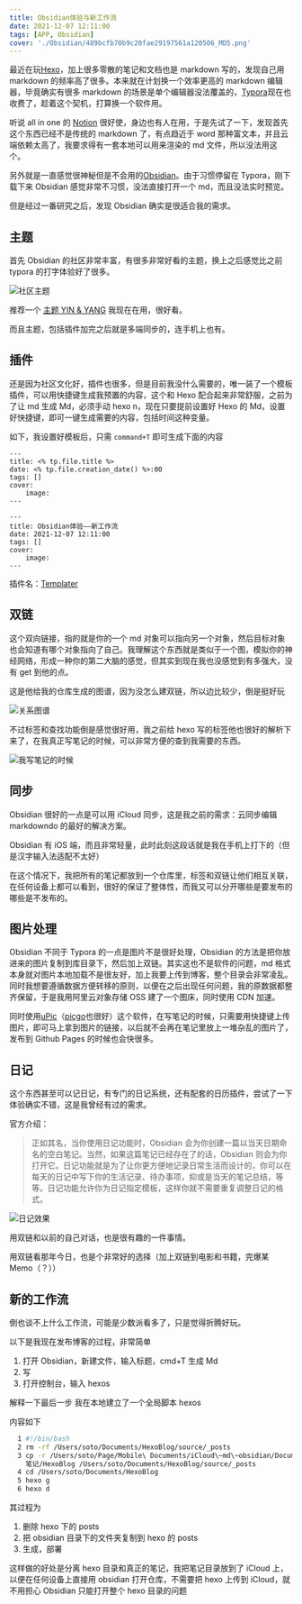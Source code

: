 ```yaml
---
title: Obsidian体验与新工作流
date: 2021-12-07 12:11:00
tags: [APP, Obsidian]
cover: './Obsidian/489bcfb70b9c20fae29197561a120506_MD5.png'
---
```


最近在玩[Hexo](https://hexo.io/)，加上很多零散的笔记和文档也是 markdown 写的，发现自己用 markdown 的频率高了很多。本来就在计划换一个效率更高的 markdown 编辑器，毕竟确实有很多 markdown 的场景是单个编辑器没法覆盖的，[Typora](https://www.typora.io)现在也收费了，趁着这个契机，打算换一个软件用。

听说 all in one 的 [Notion](https://www.notion.so) 很好使，身边也有人在用，于是先试了一下，发现首先这个东西已经不是传统的 markdown 了，有点趋近于 word 那种富文本，并且云端依赖太高了，我要求得有一套本地可以用来渲染的 md 文件，所以没法用这个。

另外就是一直感觉很神秘但是不会用的[Obsidian](https://obsidian.md)。由于习惯停留在 Typora，刚下载下来 Obsidian 感觉非常不习惯，没法直接打开一个 md，而且没法实时预览。

但是经过一番研究之后，发现 Obsidian 确实是很适合我的需求。

## 主题

首先 Obsidian 的社区非常丰富，有很多非常好看的主题，换上之后感觉比之前 typora 的打字体验好了很多。

![社区主题](Obsidian/30f7b2e1a8f5729b7840e07f9fd2f0c1_MD5.png)

推荐一个 [主题 YIN & YANG](https://github.com/chetachiezikeuzor/Yin-and-Yang-Theme) 我现在在用，很好看。

而且主题，包括插件加完之后就是多端同步的，连手机上也有。

## 插件

还是因为社区文化好，插件也很多，但是目前我没什么需要的，唯一装了一个模板插件，可以用快捷键生成我预置的内容，这个和 Hexo 配合起来非常舒服，之前为了让 md 生成 Md，必须手动 hexo n，现在只要提前设置好 Hexo 的 Md，设置好快捷键，即可一键生成需要的内容，包括时间这种变量。

如下，我设置好模板后，只需 `command+T` 即可生成下面的内容

```
---
title: <% tp.file.title %>
date: <% tp.file.creation_date() %>:00
tags: []
cover:
    image:
---
```

```
---
title: Obsidian体验——新工作流
date: 2021-12-07 12:11:00
tags: []
cover:
    image:
---
```

插件名：[Templater](https://silentvoid13.github.io/Templater/)

## 双链

这个双向链接，指的就是你的一个 md 对象可以指向另一个对象，然后目标对象也会知道有哪个对象指向了自己。我理解这个东西就是类似于一个图，模拟你的神经网络，形成一种你的第二大脑的感觉，但其实到现在我也没感觉到有多强大，没有 get 到他的点。

这是他给我的仓库生成的图谱，因为没怎么建双链，所以边比较少，倒是挺好玩

![关系图谱](Obsidian/489bcfb70b9c20fae29197561a120506_MD5.png)

不过标签和查找功能倒是感觉很好用，我之前给 hexo 写的标签他也很好的解析下来了，在我真正写笔记的时候，可以非常方便的查到我需要的东西。

![我写笔记的时候](Obsidian/0b979cc6e9c9b9715ddb4b592d0670f3_MD5.png)

## 同步

Obsidian 很好的一点是可以用 iCloud 同步，这是我之前的需求：云同步编辑 markdowndo 的最好的解决方案。

Obsidian 有 iOS 端，而且非常轻量，此时此刻这段话就是我在手机上打下的（但是汉字输入法适配不太好）

在这个情况下，我把所有的笔记都放到一个仓库里，标签和双链让他们相互关联，在任何设备上都可以看到，很好的保证了整体性，而我又可以分开哪些是要发布的哪些是不发布的。

## 图片处理

Obsidian 不同于 Typora 的一点是图片不是很好处理，Obsidian 的方法是把你放进来的图片复制到库目录下，然后加上双链。其实这也不是软件的问题，md 格式本身就对图片本地加载不是很友好，加上我要上传到博客，整个目录会非常凌乱。同时我想要遵循数据方便转移的原则，以便在之后出现任何问题，我的原数据都整齐保留，于是我用阿里云对象存储 OSS 建了一个图床，同时使用 CDN 加速。

同时使用[uPic](https://github.com/gee1k/uPic)（[picgo](https://github.com/Molunerfinn/PicGo)也很好）这个软件，在写笔记的时候，只需要用快捷键上传图片，即可马上拿到图片的链接，以后就不会再在笔记里放上一堆杂乱的图片了，发布到 Github Pages 的时候也会快很多。

## 日记

这个东西甚至可以记日记，有专门的日记系统，还有配套的日历插件，尝试了一下体验确实不错，这是我曾经有过的需求。

官方介绍：

> 正如其名，当你使用日记功能时，Obsidian 会为你创建一篇以当天日期命名的空白笔记。当然，如果这篇笔记已经存在了的话，Obsidian 则会为你打开它。日记功能就是为了让你更方便地记录日常生活而设计的，你可以在每天的日记中写下你的生活记录、待办事项，抑或是当天的笔记总结，等等。日记功能允许你为日记指定模板，这样你就不需要重复调整日记的格式。

![日记效果](Obsidian/11cdef4e0c916a19658e0f4a05d32915_MD5.png)

用双链和以前的自己对话，也是很有趣的一件事情。

用双链看那年今日，也是个非常好的选择（加上双链到电影和书籍，完爆某 Memo（？））

## 新的工作流

倒也谈不上什么工作流，可能是少数派看多了，只是觉得折腾好玩。

以下是我现在发布博客的过程，非常简单

1. 打开 Obsidian，新建文件，输入标题，cmd+T 生成 Md
2. 写
3. 打开控制台，输入 hexos

解释一下最后一步
我在本地建立了一个全局脚本 hexos

内容如下

```bash
  1 #!/bin/bash
  2 rm -rf /Users/soto/Documents/HexoBlog/source/_posts
  3 cp -r /Users/soto/Page/Mobile\ Documents/iCloud\~md\~obsidian/Documents/>
    笔记/HexoBlog /Users/soto/Documents/HexoBlog/source/_posts
  4 cd /Users/soto/Documents/HexoBlog
  5 hexo g
  6 hexo d
```

其过程为

1. 删除 hexo 下的 posts
2. 把 obsidian 目录下的文件夹复制到 hexo 的 posts
3. 生成，部署

这样做的好处是分离 hexo 目录和真正的笔记，我把笔记目录放到了 iCloud 上，以便在任何设备上直接用 obsidian 打开仓库，不需要把 hexo 上传到 iCloud，就不用担心 Obsidian 只能打开整个 hexo 目录的问题
